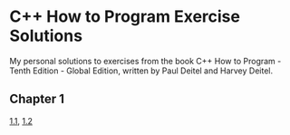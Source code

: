 # C++ How to Program Exercise Solutions

My personal solutions to exercises from the book C++ How to Program - Tenth Edition - Global Edition, written by Paul Deitel and Harvey Deitel.

## Chapter 1

[1.1](chapter-01/exercise-01-01/exercise-01-01.md),
[1.2](chapter-01/exercise-01-02/exercise-01-02.md)
